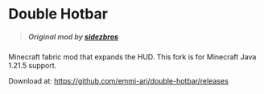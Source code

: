 # Double Hotbar
> ##### Original mod by [sidezbros](https://github.com/sidezbros/)
Minecraft fabric mod that expands the HUD.
This fork is for Minecraft Java 1.21.5 support.

Download at: https://github.com/emmi-ari/double-hotbar/releases